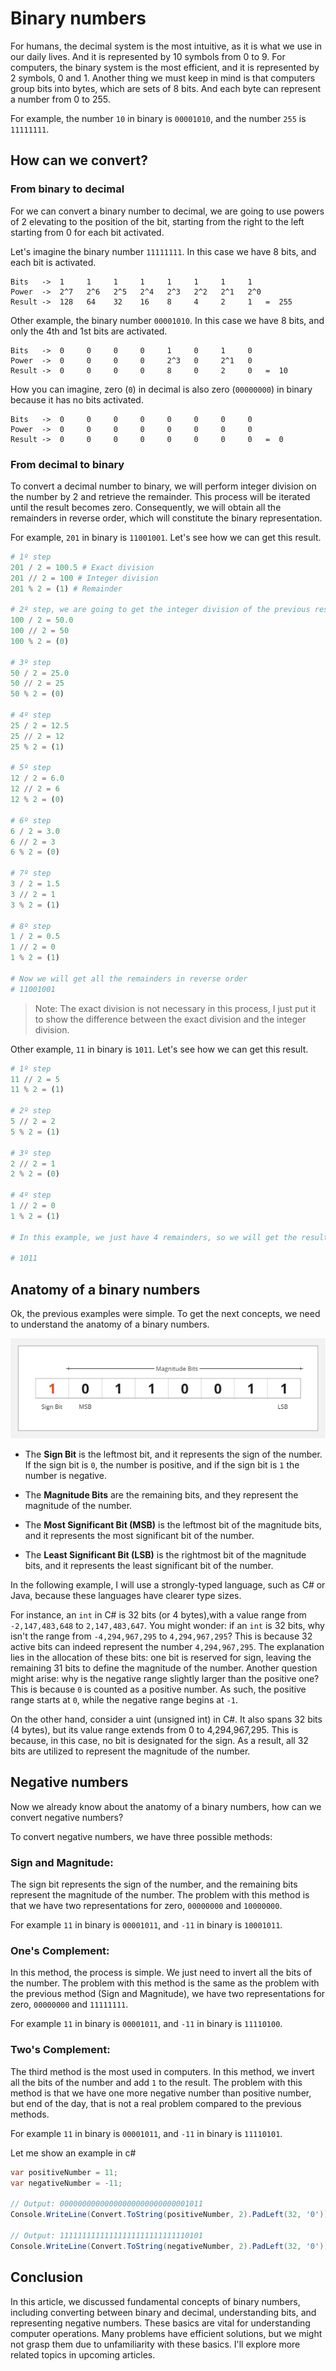 # Binary numbers

For humans, the decimal system is the most intuitive, as it is what we use in our daily lives. And it is represented by 10 symbols from 0 to 9.
For computers, the binary system is the most efficient, and it is represented by 2 symbols, 0 and 1.
Another thing we must keep in mind is that computers group bits into bytes, which are sets of 8 bits. And each byte can represent a number from 0 to 255.

For example, the number `10` in binary is `00001010`, and the number `255` is `11111111`.



## How can we convert?

### From binary to decimal

For we can convert a binary number to decimal, we are going to use powers of 2 elevating to the position of the bit, starting from the right to the left starting from 0 for each bit activated.

Let's imagine the binary number `11111111`. In this case we have 8 bits, and each bit is activated.

```
Bits   ->  1     1     1     1     1     1     1     1
Power  ->  2^7   2^6   2^5   2^4   2^3   2^2   2^1   2^0
Result ->  128   64    32    16    8     4     2     1   =  255
```

Other example, the binary number `00001010`. In this case we have 8 bits, and only the 4th and 1st bits are activated.

```
Bits   ->  0     0     0     0     1     0     1     0
Power  ->  0     0     0     0     2^3   0     2^1   0
Result ->  0     0     0     0     8     0     2     0   =  10
```

How you can imagine, zero (`0`) in decimal is also zero (`00000000`) in binary because it has no bits activated.

```
Bits   ->  0     0     0     0     0     0     0     0
Power  ->  0     0     0     0     0     0     0     0
Result ->  0     0     0     0     0     0     0     0   =  0
```

### From decimal to binary

To convert a decimal number to binary, we will perform integer division on the number by 2 and retrieve the remainder. This process will be iterated until the result becomes zero. Consequently, we will obtain all the remainders in reverse order, which will constitute the binary representation.

For example, `201` in binary is `11001001`. Let's see how we can get this result.

```python
# 1º step
201 / 2 = 100.5 # Exact division
201 // 2 = 100 # Integer division
201 % 2 = (1) # Remainder

# 2º step, we are going to get the integer division of the previous result
100 / 2 = 50.0
100 // 2 = 50
100 % 2 = (0)

# 3º step
50 / 2 = 25.0
50 // 2 = 25
50 % 2 = (0)

# 4º step
25 / 2 = 12.5
25 // 2 = 12
25 % 2 = (1)

# 5º step
12 / 2 = 6.0
12 // 2 = 6
12 % 2 = (0)

# 6º step
6 / 2 = 3.0
6 // 2 = 3
6 % 2 = (0)

# 7º step
3 / 2 = 1.5
3 // 2 = 1
3 % 2 = (1)

# 8º step
1 / 2 = 0.5
1 // 2 = 0
1 % 2 = (1)

# Now we will get all the remainders in reverse order
# 11001001
```
> Note: The exact division is not necessary in this process, I just put it to show the difference between the exact division and the integer division.


Other example, `11` in binary is `1011`. Let's see how we can get this result.

```python
# 1º step
11 // 2 = 5
11 % 2 = (1)

# 2º step
5 // 2 = 2
5 % 2 = (1)

# 3º step
2 // 2 = 1
2 % 2 = (0)

# 4º step
1 // 2 = 0
1 % 2 = (1)

# In this example, we just have 4 remainders, so we will get the result in reverse order, and remaining bits will be zero (Left zeros as other any number)

# 1011
```



## Anatomy of a binary numbers

Ok, the previous examples were simple. To get the next concepts, we need to understand the anatomy of a binary numbers.

![Anatomy of a binary number](./Media/anatomy-of-a-binary-number.jpg)

* The **Sign Bit** is the leftmost bit, and it represents the sign of the number. If the sign bit is `0`, the number is positive, and if the sign bit is `1` the number is negative.

* The **Magnitude Bits** are the remaining bits, and they represent the magnitude of the number.

* The **Most Significant Bit (MSB)** is the leftmost bit of the magnitude bits, and it represents the most significant bit of the number.

* The **Least Significant Bit (LSB)** is the rightmost bit of the magnitude bits, and it represents the least significant bit of the number.


In the following example, I will use a strongly-typed language, such as C# or Java, because these languages have clearer type sizes.

For instance, an `int` in C# is 32 bits (or 4 bytes),with a value range from `-2,147,483,648` to `2,147,483,647`. You might wonder: if an `int` is 32 bits, why isn't the range from `-4,294,967,295` to `4,294,967,295`? This is because 32 active bits can indeed represent the number `4,294,967,295`. The explanation lies in the allocation of these bits: one bit is reserved for sign, leaving the remaining 31 bits to define the magnitude of the number. Another question might arise: why is the negative range slightly larger than the positive one? This is because `0` is counted as a positive number. As such, the positive range starts at `0`, while the negative range begins at `-1`.

On the other hand, consider a uint (unsigned int) in C#. It also spans 32 bits (4 bytes), but its value range extends from 0 to 4,294,967,295. This is because, in this case, no bit is designated for the sign. As a result, all 32 bits are utilized to represent the magnitude of the number.



## Negative numbers

Now we already know about the anatomy of a binary numbers, how can we convert negative numbers?

To convert negative numbers, we have three possible methods:

### Sign and Magnitude:

The sign bit represents the sign of the number, and the remaining bits represent the magnitude of the number. The problem with this method is that we have two representations for zero, `00000000` and `10000000`.

For example `11` in binary is `00001011`, and `-11` in binary is `10001011`.

### One's Complement:

In this method, the process is simple. We just need to invert all the bits of the number. The problem with this method is the same as the problem with the previous method (Sign and Magnitude), we have two representations for zero, `00000000` and `11111111`.

For example `11` in binary is `00001011`, and `-11` in binary is `11110100`.


### Two's Complement:

The third method is the most used in computers. In this method, we invert all the bits of the number and add `1` to the result. The problem with this method is that we have one more negative number than positive number, but end of the day, that is not a real problem compared to the previous methods.

For example `11` in binary is `00001011`, and `-11` in binary is `11110101`.

Let me show an example in c#

```csharp
var positiveNumber = 11;
var negativeNumber = -11;

// Output: 00000000000000000000000000001011
Console.WriteLine(Convert.ToString(positiveNumber, 2).PadLeft(32, '0'));

// Output: 11111111111111111111111111110101
Console.WriteLine(Convert.ToString(negativeNumber, 2).PadLeft(32, '0'));
```



## Conclusion

In this article, we discussed fundamental concepts of binary numbers, including converting between binary and decimal, understanding bits, and representing negative numbers. These basics are vital for understanding computer operations. Many problems have efficient solutions, but we might not grasp them due to unfamiliarity with these basics. I'll explore more related topics in upcoming articles.